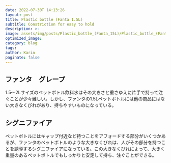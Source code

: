 ```yaml
---
date: 2022-07-30T 14:13:26
layout: post
title: Plastic bottle (Fanta 1.5L)
subtitle: Constriction for easy to hold
description: >-
image: assets/img/posts/Plastic_bottle_(Fanta_15L)/Plastic_bottle_(Fanta_15L).JPG
optimized_image: 
category: blog
tags: 
author: Karin
paginate: false
---
```


## ファンタ　グレープ

1.5～2Lサイズのペットボトル飲料水はその大きさと重さゆえに片手で持って注ぐことが少々難しい。しかし、ファンタの1.5Lペットボトルには他の商品にはない大きなくびれがあり、持ちやすいものになっている。

## シグニファイア

ペットボトルにはキャップ付近など持つことをアフォードする部分がいくつかあるが、ファンタのペットボトルのような大きなくびれは、人がその部分を持つことを誘導するシグニファイアになっている。この大きなくびれによって、大きく重量のあるペットボトルでもしっかりと安定して持ち、注ぐことができる。